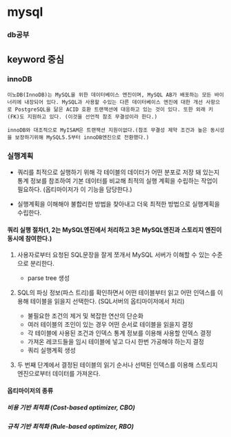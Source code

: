# mysql
### db공부
## keyword 중심


### innoDB
```
이노DB(InnoDB)는 MySQL을 위한 데이터베이스 엔진이며, MySQL AB가 배포하는 모든 바이너리에 내장되어 있다. MySQL과 사용할 수있는 다른 데이터베이스 엔진에 대한 개선 사항으로 PostgreSQL을 닮은 ACID 호환 트랜잭션에 대응하고 있는 것이 있다. 또한 외래 키(FK)도 지원하고 있다. (이것을 선언적 참조 무결성이라 한다.)

innoDB와 대조적으로 MyISAM은 트랜잭션 지원이없다.(참조 무결성 제약 조건과 높은 동시성을 보장하기위해 MySQL5.5부터 innoDB엔진으로 전환했다.)
```

### 실행계획
* 쿼리를 최적으로 실행하기 위해 각  테이블의 데이터가 어떤 분포로 저장 돼 있는지 통계 정보를 참조하여 기본 데이터를 비교해 최적의 실행 계획을 수립하는 작업이 필요하다. (옵티마이저가 이 기능을 담당한다.)

* 실행계획을 이해해야 불합리한 방법을 찾아내고 더욱 최적한 방법으로 실행계획을 수립한다.

#### 쿼리 실행 절차(1, 2는 MySQL엔진에서 처리하고 3은 MySQL엔진과 스토리지 엔진이 동시에 참여한다.)

1. 사용자로부터 요청된 SQL문장을 잘게 쪼개서 MySQL 서버가 이해할 수 있는 수준으로 분리한다.
    * parse tree 생성

2. SQL의 파싱 정보(파스 트리)를 확인하면서 어떤 테이블부터 읽고 어떤 인덱스를 이용해 테이블을 읽을지 선택한다. (SQL서버의 옵티마이저에서 처리)
    * 불필요한 조건의 제거 및 복잡한 연산의 단순화
    * 여러 테이블의 조인이 있는 경우 어떤 순서로 테이블을 읽을지 결정
    * 각 테이블에 사용된 조건과 인덱스 통계 정보를 이용해 사용할 인덱스 결정
    * 가져온 레코드들을 임시 테이블에 넣고 다시 한번 가공해야 하는지 결정
    * 쿼리 실행계획 생성

3. 두 번째 단계에서 결정된 테이블의 읽기 순서나 선택된 인덱스를 이용해 스토리지 엔진으로부터 데이터를 가져온다.

#### 옵티마이저의 종류

##### 비용 기반 최적화 (Cost-based optimizer, CBO)
##### 규칙 기반 최적화 (Rule-based optimizer, RBO)